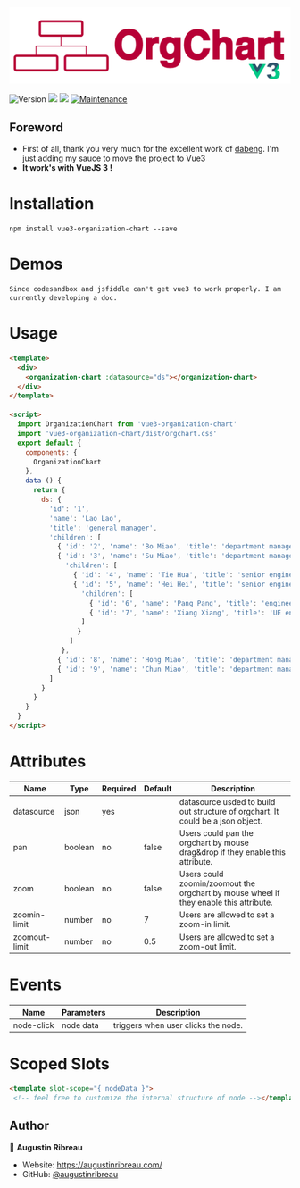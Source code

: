 ![OrgChart](./src/assets/logo.png)

<div style="display-flex flex-row">  
  <img alt="Version" src="https://img.shields.io/badge/version-1.9.1-blue.svg?cacheSeconds=2592000" />  
  <img src="https://img.shields.io/badge/npm-%3E%3D5.5.0-blue.svg" />  
  <img src="https://img.shields.io/badge/node-%3E%3D9.3.0-blue.svg" />  
  <a href="https://github.com/augustinribreau/vue3-organization-chart/graphs/commit-activity" target="_blank">  
    <img alt="Maintenance" src="https://img.shields.io/badge/Maintained%3F-yes-green.svg" />  
  </a> 

## Foreword
- First of all, thank you very much for the excellent work of [dabeng](https://github.com/dabeng). I'm just adding my sauce to move the project to Vue3
- **It work's with VueJS 3 !**

# Installation
```  
npm install vue3-organization-chart --save  
```  

# Demos
```  
Since codesandbox and jsfiddle can't get vue3 to work properly. I am currently developing a doc.  
```  

# Usage
```html  
<template>
  <div>
    <organization-chart :datasource="ds"></organization-chart>
  </div>
</template>

<script>
  import OrganizationChart from 'vue3-organization-chart'
  import 'vue3-organization-chart/dist/orgchart.css'
  export default {
    components: {
      OrganizationChart
    },
    data () {
      return {
        ds: {
          'id': '1',
          'name': 'Lao Lao',
          'title': 'general manager',
          'children': [
            { 'id': '2', 'name': 'Bo Miao', 'title': 'department manager' },
            { 'id': '3', 'name': 'Su Miao', 'title': 'department manager',
              'children': [
                { 'id': '4', 'name': 'Tie Hua', 'title': 'senior engineer' },
                { 'id': '5', 'name': 'Hei Hei', 'title': 'senior engineer',
                  'children': [
                    { 'id': '6', 'name': 'Pang Pang', 'title': 'engineer' },
                    { 'id': '7', 'name': 'Xiang Xiang', 'title': 'UE engineer' }
                  ]
                 }
               ]
             },
            { 'id': '8', 'name': 'Hong Miao', 'title': 'department manager' },
            { 'id': '9', 'name': 'Chun Miao', 'title': 'department manager' }
          ]
        }
      }
    }
  }
</script>
```  

# Attributes
<table>  
  <thead>  
    <tr><th>Name</th><th>Type</th><th>Required</th><th>Default</th><th>Description</th></tr>  
  </thead>  
  <tbody>  
    <tr>  
      <td>datasource</td><td>json</td><td>yes</td><td></td><td>datasource usded to build out structure of orgchart. It could be a json object.</td>  
    </tr>  
    <tr>  
      <td>pan</td><td>boolean</td><td>no</td><td>false</td><td>Users could pan the orgchart by mouse drag&drop if they enable this attribute.</td>  
    </tr>  
    <tr>  
      <td>zoom</td><td>boolean</td><td>no</td><td>false</td><td>Users could zoomin/zoomout the orgchart by mouse wheel if they enable this attribute.</td>  
    </tr>  
    <tr>  
      <td>zoomin-limit</td><td>number</td><td>no</td><td>7</td><td>Users are allowed to set a zoom-in limit.</td>  
    </tr>  
    <tr>  
      <td>zoomout-limit</td><td>number</td><td>no</td><td>0.5</td><td>Users are allowed to set a zoom-out limit.</td>  
    </tr>  
  </tbody>  
</table>  

# Events
<table>  
  <thead>  
    <tr><th>Name</th><th>Parameters</th><th>Description</th></tr>  
  </thead>  
  <tbody>  
    <tr>  
      <td>node-click</td><td>node data</td><td>triggers when user clicks the node.</td>  
    </tr>  
  </tbody>  
</table>  

# Scoped Slots
```html  
<template slot-scope="{ nodeData }">  
 <!-- feel free to customize the internal structure of node --></template>  
```

## Author

👤 **Augustin Ribreau**
* Website: https://augustinribreau.com/
* GitHub: [@augustinribreau](https://github.com/augustinribreau)  
